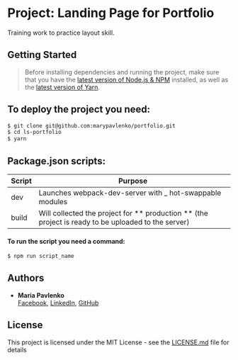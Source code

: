 # Project: Landing Page for Portfolio

Training work to practice layout skill.<br>

## Getting Started

> Before installing dependencies and running the project, make sure that you have the [latest version of Node.js & NPM](https://nodejs.org/en/download/current/) installed, as well as the [latest version of Yarn](https://yarnpkg.com/ru/docs/install).

##  To deploy the project you need:
```sh
$ git clone git@github.com:marypavlenko/portfolio.git
$ cd ls-portfolio
$ yarn
```

## Package.json scripts:

| Script | Purpose |
| ------ | ------ |
| dev | Launches webpack-dev-server with _ hot-swappable modules |
| build | Will collected the project for ** production ** (the project is ready to be uploaded to the server) |

#### To run the script you need a command:
```sh
$ npm run script_name
```

## Authors

* **Maria Pavlenko** <br>
[Facebook](https://www.facebook.com/pavlenko.mary), [LinkedIn](https://www.linkedin.com/in/mspavlenko/), [GitHub](https://github.com/marypavlenko)

## License

This project is licensed under the MIT License - see the [LICENSE.md](LICENSE.md) file for details

